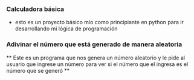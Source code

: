 ### Calculadora básica

* esto es un proyecto básico mío como principiante en python para ir desarrollando mi lógica de programación


### Adivinar el número que está generado de manera aleatoria

**
Este es un programa que nos genera un número aleatorio y le pide al usuario
que ingrese un número para ver si el número que el ingresa es el número que se generó
**